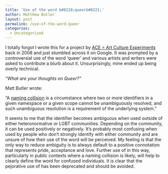 ```yaml
---
title: 'Use of the word &#8220;queer&#8221;'
author: Matthew Butler
layout: post
permalink: /use-of-the-word-queer
categories:
  - Uncategorized
---
```

I totally forgot I wrote this for a project by [ACE = Art Culture Experiments][1] back in 2008 and just stumbled across it on Google. It was prompted by a controversial use of the word &#8216;queer&#8217; and various artists and writers were asked to contribute a blurb about it. Unsurprisingly, mine ended up being overly technical. 

*&#8220;What are your thoughts on Queer?&#8221;*

Matt Butler wrote:

&#8220;A [naming collision][2] is a circumstance where two or more identifiers in a given namespace or a given scope cannot be unambiguously resolved, and such unambiguous resolution is a requirement of the underlying system.&#8221;

It seems to me that the identifier becomes ambiguous when used outside of either heteronormative or LGBT communities. Depending on the community, it can be used positively or negatively. It&#8217;s probably most confusing when used by people who don&#8217;t strongly identify with either community and are unsure of how their use of the word will be perceived. My feeling is that the only way to reduce ambiguity is to always default to a positive connotation that represents pride, acceptance and love. Further use of in this way, particularly in public contexts where a naming collision is likely, will help to clearly define the word for confused individuals. It is clear that the pejorative use of has been deprecated and should be avoided.

 [1]: http://www.blogger.com/profile/07165553460205764036
 [2]: http://en.wikipedia.org/wiki/Naming_collision